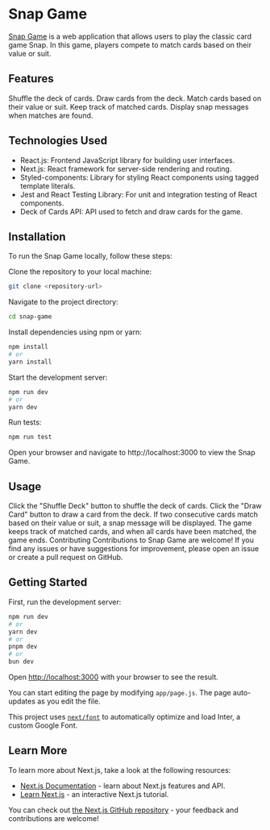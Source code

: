 # Snap Game

[Snap Game](https://main--snap-game.netlify.app/) is a web application that allows users to play the classic card game Snap. In this game, players compete to match cards based on their value or suit.

## Features
Shuffle the deck of cards.
Draw cards from the deck.
Match cards based on their value or suit.
Keep track of matched cards.
Display snap messages when matches are found.

## Technologies Used
- React.js: Frontend JavaScript library for building user interfaces.
- Next.js: React framework for server-side rendering and routing.
- Styled-components: Library for styling React components using tagged template literals.
- Jest and React Testing Library: For unit and integration testing of React components.
- Deck of Cards API: API used to fetch and draw cards for the game.
## Installation
To run the Snap Game locally, follow these steps:

Clone the repository to your local machine:
```bash
git clone <repository-url>
```

Navigate to the project directory:
```bash
cd snap-game
```

Install dependencies using npm or yarn:
```bash
npm install
# or
yarn install
```

Start the development server:
```bash
npm run dev
# or
yarn dev
```

Run tests:
```bash
npm run test
```

Open your browser and navigate to http://localhost:3000 to view the Snap Game.


## Usage
Click the "Shuffle Deck" button to shuffle the deck of cards.
Click the "Draw Card" button to draw a card from the deck.
If two consecutive cards match based on their value or suit, a snap message will be displayed.
The game keeps track of matched cards, and when all cards have been matched, the game ends.
Contributing
Contributions to Snap Game are welcome! If you find any issues or have suggestions for improvement, please open an issue or create a pull request on GitHub.

## Getting Started

First, run the development server:

```bash
npm run dev
# or
yarn dev
# or
pnpm dev
# or
bun dev
```

Open [http://localhost:3000](http://localhost:3000) with your browser to see the result.

You can start editing the page by modifying `app/page.js`. The page auto-updates as you edit the file.

This project uses [`next/font`](https://nextjs.org/docs/basic-features/font-optimization) to automatically optimize and load Inter, a custom Google Font.

## Learn More

To learn more about Next.js, take a look at the following resources:

- [Next.js Documentation](https://nextjs.org/docs) - learn about Next.js features and API.
- [Learn Next.js](https://nextjs.org/learn) - an interactive Next.js tutorial.

You can check out [the Next.js GitHub repository](https://github.com/vercel/next.js/) - your feedback and contributions are welcome!
